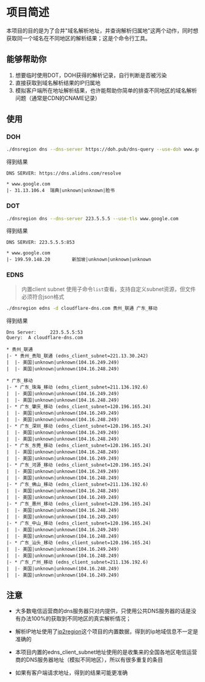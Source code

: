 # 项目简述

本项目的目的是为了合并"域名解析地址，并查询解析归属地"这两个动作，同时想获取同一个域名在不同地区的解析结果；这是个命令行工具。

## 能够帮助你

1. 想要临时使用DOT，DOH获得的解析记录，自行判断是否被污染
2. 直接获取到域名解析结果的IP归属地
3. 模拟客户端所在地址解析结果，也许能帮助你简单的排查不同地区的域名解析问题（通常是CDN的CNAME记录）

## 使用

### DOH

```bash
./dnsregion dns --dns-server https://doh.pub/dns-query --use-doh www.google.com
```

得到结果

```
DNS SERVER: https://dns.alidns.com/resolve

* www.google.com
|- 31.13.106.4  瑞典|unknown|unknown|脸书
```

### DOT

```bash
./dnsregion dns --dns-server 223.5.5.5 --use-tls www.google.com
```

得到结果

```
DNS SERVER: 223.5.5.5:853

* www.google.com
|- 199.59.148.20        新加坡|unknown|unknown|unknown
```

### EDNS

> 内置client subnet 使用子命令`list`查看，支持自定义subnet资源，但文件必须符合json格式

```bash
./dnsregion edns -d cloudflare-dns.com 贵州_联通 广东_移动
```

得到结果

```
Dns Server:     223.5.5.5:53
Query:  A cloudflare-dns.com

* 贵州_联通
|- * 贵州_贵阳_联通 (edns_client_subnet=221.13.30.242)
|  |- 美国|unknown|unknown(104.16.249.249)
|  |- 美国|unknown|unknown(104.16.248.249)

* 广东_移动
|- * 广东_珠海_移动 (edns_client_subnet=211.136.192.6)
|  |- 美国|unknown|unknown(104.16.249.249)
|  |- 美国|unknown|unknown(104.16.248.249)
|- * 广东_肇庆_移动 (edns_client_subnet=120.196.165.24)
|  |- 美国|unknown|unknown(104.16.249.249)
|  |- 美国|unknown|unknown(104.16.248.249)
|- * 广东_深圳_移动 (edns_client_subnet=120.196.165.24)
|  |- 美国|unknown|unknown(104.16.249.249)
|  |- 美国|unknown|unknown(104.16.248.249)
|- * 广东_东莞_移动 (edns_client_subnet=120.196.165.24)
|  |- 美国|unknown|unknown(104.16.248.249)
|  |- 美国|unknown|unknown(104.16.249.249)
|- * 广东_河源_移动 (edns_client_subnet=120.196.165.24)
|  |- 美国|unknown|unknown(104.16.249.249)
|  |- 美国|unknown|unknown(104.16.248.249)
|- * 广东_佛山_移动 (edns_client_subnet=211.136.192.6)
|  |- 美国|unknown|unknown(104.16.248.249)
|  |- 美国|unknown|unknown(104.16.249.249)
|- * 广东_惠州_移动 (edns_client_subnet=120.196.165.24)
|  |- 美国|unknown|unknown(104.16.248.249)
|  |- 美国|unknown|unknown(104.16.249.249)
|- * 广东_中山_移动 (edns_client_subnet=120.196.165.24)
|  |- 美国|unknown|unknown(104.16.249.249)
|  |- 美国|unknown|unknown(104.16.248.249)
|- * 广东_汕头_移动 (edns_client_subnet=120.196.165.24)
|  |- 美国|unknown|unknown(104.16.249.249)
|  |- 美国|unknown|unknown(104.16.248.249)
|- * 广东_广州_移动 (edns_client_subnet=211.136.192.6)
|  |- 美国|unknown|unknown(104.16.248.249)
|  |- 美国|unknown|unknown(104.16.249.249)
```

## 注意

* 大多数电信运营商的dns服务器只对内提供，只使用公共DNS服务器的话是没有办法100%的获取到不同地区的真实解析情况；
* 解析IP地址使用了[ip2region](https://github.com/lionsoul2014/ip2region)这个项目的内置数据，得到的ip地域信息不一定是准确的
* 本项目内置的edns_client_subnet地址使用的是收集来的全国各地区电信运营商的DNS服务器地址（模拟不同地区），所以有很多重复的条目

* 如果有客户端请求地址，得到的结果可能更准确